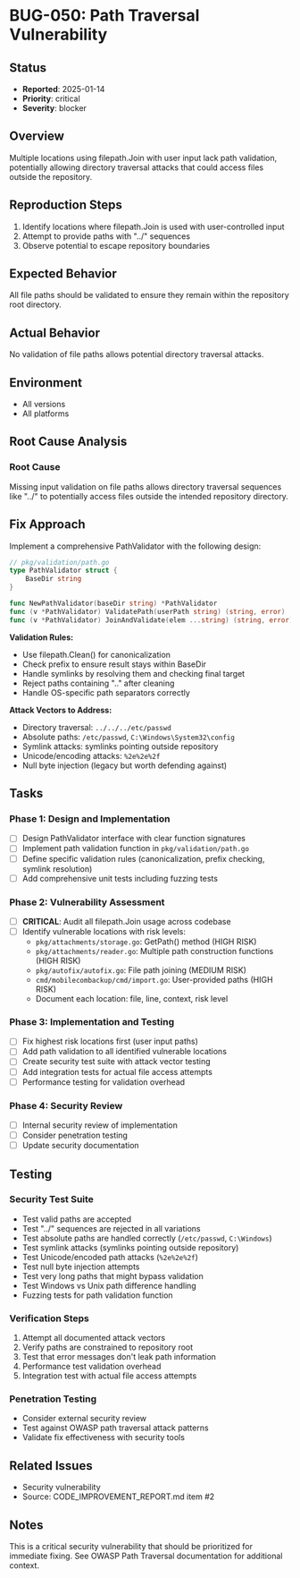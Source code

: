 # BUG-050: Path Traversal Vulnerability

## Status
- **Reported**: 2025-01-14
- **Priority**: critical
- **Severity**: blocker

## Overview
Multiple locations using filepath.Join with user input lack path validation, potentially allowing directory traversal attacks that could access files outside the repository.

## Reproduction Steps
1. Identify locations where filepath.Join is used with user-controlled input
2. Attempt to provide paths with "../" sequences
3. Observe potential to escape repository boundaries

## Expected Behavior
All file paths should be validated to ensure they remain within the repository root directory.

## Actual Behavior
No validation of file paths allows potential directory traversal attacks.

## Environment
- All versions
- All platforms

## Root Cause Analysis
### Root Cause
Missing input validation on file paths allows directory traversal sequences like "../" to potentially access files outside the intended repository directory.

## Fix Approach
Implement a comprehensive PathValidator with the following design:

```go
// pkg/validation/path.go
type PathValidator struct {
    BaseDir string
}

func NewPathValidator(baseDir string) *PathValidator
func (v *PathValidator) ValidatePath(userPath string) (string, error)
func (v *PathValidator) JoinAndValidate(elem ...string) (string, error)
```

**Validation Rules:**
- Use filepath.Clean() for canonicalization
- Check prefix to ensure result stays within BaseDir
- Handle symlinks by resolving them and checking final target
- Reject paths containing ".." after cleaning
- Handle OS-specific path separators correctly

**Attack Vectors to Address:**
- Directory traversal: `../../../etc/passwd`
- Absolute paths: `/etc/passwd`, `C:\Windows\System32\config`
- Symlink attacks: symlinks pointing outside repository
- Unicode/encoding attacks: `%2e%2e%2f`
- Null byte injection (legacy but worth defending against)

## Tasks
### Phase 1: Design and Implementation
- [ ] Design PathValidator interface with clear function signatures
- [ ] Implement path validation function in `pkg/validation/path.go`
- [ ] Define specific validation rules (canonicalization, prefix checking, symlink resolution)
- [ ] Add comprehensive unit tests including fuzzing tests

### Phase 2: Vulnerability Assessment
- [ ] **CRITICAL**: Audit all filepath.Join usage across codebase
- [ ] Identify vulnerable locations with risk levels:
  - `pkg/attachments/storage.go`: GetPath() method (HIGH RISK)
  - `pkg/attachments/reader.go`: Multiple path construction functions (HIGH RISK) 
  - `pkg/autofix/autofix.go`: File path joining (MEDIUM RISK)
  - `cmd/mobilecombackup/cmd/import.go`: User-provided paths (HIGH RISK)
  - Document each location: file, line, context, risk level

### Phase 3: Implementation and Testing
- [ ] Fix highest risk locations first (user input paths)
- [ ] Add path validation to all identified vulnerable locations
- [ ] Create security test suite with attack vector testing
- [ ] Add integration tests for actual file access attempts
- [ ] Performance testing for validation overhead

### Phase 4: Security Review
- [ ] Internal security review of implementation
- [ ] Consider penetration testing
- [ ] Update security documentation

## Testing
### Security Test Suite
- Test valid paths are accepted
- Test "../" sequences are rejected in all variations
- Test absolute paths are handled correctly (`/etc/passwd`, `C:\Windows`)
- Test symlink attacks (symlinks pointing outside repository)  
- Test Unicode/encoded path attacks (`%2e%2e%2f`)
- Test null byte injection attempts
- Test very long paths that might bypass validation
- Test Windows vs Unix path difference handling
- Fuzzing tests for path validation function

### Verification Steps
1. Attempt all documented attack vectors
2. Verify paths are constrained to repository root
3. Test that error messages don't leak path information
4. Performance test validation overhead
5. Integration test with actual file access attempts

### Penetration Testing
- Consider external security review
- Test against OWASP path traversal attack patterns
- Validate fix effectiveness with security tools

## Related Issues
- Security vulnerability
- Source: CODE_IMPROVEMENT_REPORT.md item #2

## Notes
This is a critical security vulnerability that should be prioritized for immediate fixing. See OWASP Path Traversal documentation for additional context.
